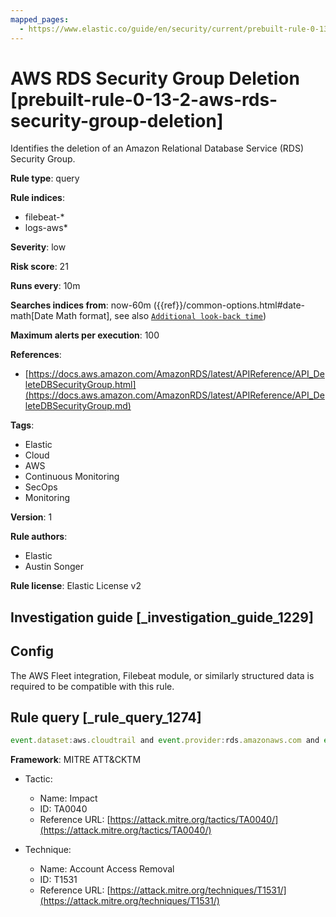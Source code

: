 ```yaml
---
mapped_pages:
  - https://www.elastic.co/guide/en/security/current/prebuilt-rule-0-13-2-aws-rds-security-group-deletion.html
---
```


# AWS RDS Security Group Deletion [prebuilt-rule-0-13-2-aws-rds-security-group-deletion]

Identifies the deletion of an Amazon Relational Database Service (RDS) Security Group.

**Rule type**: query

**Rule indices**:

* filebeat-*
* logs-aws*

**Severity**: low

**Risk score**: 21

**Runs every**: 10m

**Searches indices from**: now-60m ({{ref}}/common-options.html#date-math[Date Math format], see also [`Additional look-back time`](docs-content://solutions/security/detect-and-alert/create-detection-rule.md#rule-schedule))

**Maximum alerts per execution**: 100

**References**:

* [https://docs.aws.amazon.com/AmazonRDS/latest/APIReference/API_DeleteDBSecurityGroup.html](https://docs.aws.amazon.com/AmazonRDS/latest/APIReference/API_DeleteDBSecurityGroup.md)

**Tags**:

* Elastic
* Cloud
* AWS
* Continuous Monitoring
* SecOps
* Monitoring

**Version**: 1

**Rule authors**:

* Elastic
* Austin Songer

**Rule license**: Elastic License v2

## Investigation guide [_investigation_guide_1229]

## Config

The AWS Fleet integration, Filebeat module, or similarly structured data is required to be compatible with this rule.

## Rule query [_rule_query_1274]

```js
event.dataset:aws.cloudtrail and event.provider:rds.amazonaws.com and event.action:DeleteDBSecurityGroup and event.outcome:success
```

**Framework**: MITRE ATT&CKTM

* Tactic:

    * Name: Impact
    * ID: TA0040
    * Reference URL: [https://attack.mitre.org/tactics/TA0040/](https://attack.mitre.org/tactics/TA0040/)

* Technique:

    * Name: Account Access Removal
    * ID: T1531
    * Reference URL: [https://attack.mitre.org/techniques/T1531/](https://attack.mitre.org/techniques/T1531/)



